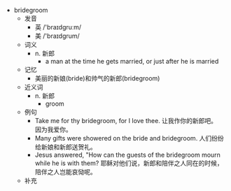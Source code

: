 - bridegroom
  - 发音
    - 英 /'braɪdgruːm/
    - 美 /'braɪdɡrum/
  - 词义
    - n. 新郎
      - a man at the time he gets married, or just after he is married
  - 记忆
    - 美丽的新娘(bride)和帅气的新郎(bridegroom)
  - 近义词
    - n. 新郎
      - groom
  - 例句
    - Take me for thy bridegroom, for I love thee. 让我作你的新郎吧。 因为我爱你。
    - Many gifts were showered on the bride and bridegroom. 人们纷纷给新娘和新郎送贺礼。
    - Jesus answered, "How can the guests of the bridegroom mourn while he is with them? 耶稣对他们说，新郎和陪伴之人同在的时候，陪伴之人岂能哀恸呢。
  - 补充